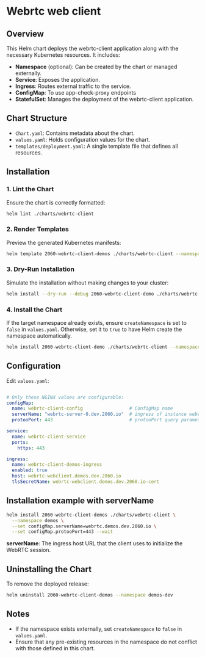 # Webrtc web client

## Overview

This Helm chart deploys the webrtc-client application along with the necessary Kubernetes resources. It includes:

- **Namespace** (optional): Can be created by the chart or managed externally.
- **Service**: Exposes the application.
- **Ingress**: Routes external traffic to the service.
- **ConfigMap**: To use app-check-proxy endpoints
- **StatefulSet**: Manages the deployment of the webrtc-client application.

## Chart Structure

- `Chart.yaml`: Contains metadata about the chart.
- `values.yaml`: Holds configuration values for the chart.
- `templates/deployment.yaml`: A single template file that defines all resources.

## Installation

### 1. Lint the Chart

Ensure the chart is correctly formatted:

```bash
helm lint ./charts/webrtc-client
```

### 2. Render Templates

Preview the generated Kubernetes manifests:

```bash
helm template 2060-webrtc-client-demos ./charts/webrtc-client --namespace demos
```

### 3. Dry-Run Installation

Simulate the installation without making changes to your cluster:

```bash
helm install --dry-run --debug 2060-webrtc-client-demo ./charts/webrtc-client --namespace demos
```

### 4. Install the Chart

If the target namespace already exists, ensure `createNamespace` is set to `false` in `values.yaml`. Otherwise, set it to `true` to have Helm create the namespace automatically.

```bash
helm install 2060-webrtc-client-demo ./charts/webrtc-client --namespace demos
```

## Configuration

Edit `values.yaml`:

```yaml

# Only these NGINX values are configurable:
configMap:
  name: webrtc-client-config                 # ConfigMap name
  serverName: "webrtc-server-0.dev.2060.io"  # ingress of instance webrtc-server in default.conf
  protooPort: 443                            # protooPort query parameter

service:
  name: webrtc-client-service
  ports:
    https: 443

ingress:
  name: webrtc-client-demos-ingress
  enabled: true
  host: webrtc-webclient.demos.dev.2060.io
  tlsSecretName: webrtc-webclient.demos.dev.2060.io-cert
```

## Installation example with serverName

```bash
helm install 2060-webrtc-client-demos ./charts/webrtc-client \
  --namespace demos \
  --set configMap.serverName=webrtc.demos.dev.2060.io \
  --set configMap.protooPort=443 --wait
```

**serverName**: The ingress host URL that the client uses to initialize the WebRTC session.

## Uninstalling the Chart

To remove the deployed release:

```bash
helm uninstall 2060-webrtc-client-demos --namespace demos-dev
```

## Notes

- If the namespace exists externally, set `createNamespace` to `false` in `values.yaml`.
- Ensure that any pre-existing resources in the namespace do not conflict with those defined in this chart.
